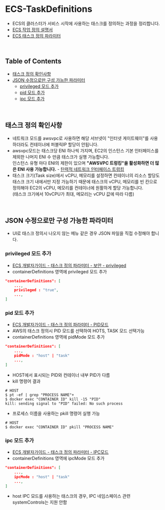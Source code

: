 # ECS-TaskDefinitions
- ECS의 클러스터가 서비스 시작에 사용하는 태스크를 정의하는 과정을 정리합니다.
- [ECS 작업 정의 설명서](https://docs.aws.amazon.com/ko_kr/AmazonECS/latest/developerguide/task_definitions.html)
- [ECS 태스크 정의 파라미터](https://docs.aws.amazon.com/ko_kr/AmazonECS/latest/developerguide/task_definition_parameters.html)
<br>

## Table of Contents
- [태스크 정의 확인사항](#태스크-정의-확인사항)
- [JSON 수정으로만 구성 가능한 파라미터](#json-수정으로만-구성-가능한-파라미터)
	- [privileged 모드 추가](#privileged-모드-추가)
	- [pid 모드 추가](#pid-모드-추가)
	- [ipc 모드 추가](#ipc-모드-추가)

<br>

## 태스크 정의 확인사항
- 네트워크 모드를 awsvpc로 사용하면 해당 서브넷이 "인터넷 게이트웨이"를 사용하더라도 컨테이너에 퍼블릭IP 할당이 안됩니다.
- awsvpc모드는 태스크당 ENI 하나씩 가지며, EC2의 인스턴스 기본 인터페이스를 제외한 나머지 ENI 수 만큼 태스크가 실행 가능합니다.<br>인스턴스 유형 마다 ENI의 제한이 있으며 <b>"AWSVPC 트렁킹"을 활성화하면 더 많은 ENI 사용 가능합니다.</b> - [탄력적 네트워크 인터페이스 트렁킹](https://docs.aws.amazon.com/ko_kr/AmazonECS/latest/developerguide/container-instance-eni.html?icmpid=docs_ecs_hp_account_settings)
- 태스크 크기(Task size)에서 vCPU, 메모리를 설정하면 컨테이너의 리소스 할당도 태스크 크기 내에서만 지정 가능하기 때문에 태스크의 vCPU, 메모리를 빈 칸으로 정의해야 EC2의 vCPU, 메모리를 컨테이너에 원활하게 할당 가능합니다.<br>(태스크 크기에서 10vCPU가 최대, 메모리는 vCPU 값에 따라 다름)

<br>

## JSON 수정으로만 구성 가능한 파라미터
- UI로 태스크 정의시 나오지 않는 메뉴 같은 경우 JSON 파일을 직접 수정해야 합니다.
### privileged 모드 추가
- [ECS 개발자가이드 - 태스크 정의 파라미터 - 보안 - privileged](https://docs.aws.amazon.com/ko_kr/AmazonECS/latest/developerguide/task_definition_parameters.html#container_definition_security)
- containerDefinitions 영역에 privileged 모드 추가
```json
"containerDefinitions": [
	...,
	privileged : "true",
	...,
]
```

### pid 모드 추가
- [ECS 개발자가이드 - 태스크 정의 파라미터 - PID모드](https://docs.aws.amazon.com/ko_kr/AmazonECS/latest/developerguide/task_definition_parameters.html#task_definition_pidmode)
- AWS의 태스크 정의시 PID 모드를 선택하여 HOTS, TASK 모드 선택가능
- containerDefinitions 영역에 pidMode 모드 추가
```json
"containerDefinitions": [
	...,
	pidMode : "host" | "task"
	...,
]
```
- HOST에서 표시되는 PID와 컨테이너 내부 PID가 다름
- kill 명령어 결과
``` shell
# HOST
$ pt -ef | grep "PROCESS NAME"+
$ docker exec "CONTAINER ID" kill -15 "PID"
kill: sending signal to "PID" failed: No such process
```
- 프로세스 이름을 사용하는 pkill 명령어 실행 가능
``` shell
# HOST
$ docker exec "CONTAINER ID" pkill "PROCESS NAME"
```

### ipc 모드 추가
- [ECS 개발자가이드 - 태스크 정의 파라미터 - IPC모드](https://docs.aws.amazon.com/ko_kr/AmazonECS/latest/developerguide/task_definition_parameters.html#task_definition_ipcmode)
- containerDefinitions 영역에 ipcMode 모드 추가
```json
"containerDefinitions": [
	...,
	ipcMode : "host" | "task"
	...,
]
```
- host IPC 모드를 사용하는 태스크의 경우, IPC 네임스페이스 관련 systemControls는 지원 안함




